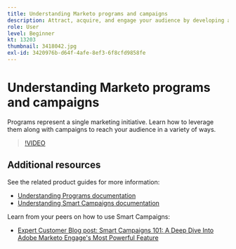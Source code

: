 ```yaml
---
title: Understanding Marketo programs and campaigns
description: Attract, acquire, and engage your audience by developing a content marketing strategy.
role: User
level: Beginner
kt: 13203
thumbnail: 3418042.jpg
exl-id: 3420976b-d64f-4afe-8ef3-6f8cfd9858fe
---
```

# Understanding Marketo programs and campaigns

Programs represent a single marketing initiative. Learn how to leverage them along with campaigns to reach your audience in a variety of ways.

>[!VIDEO](https://video.tv.adobe.com/v/3418042/?quality=12&learn=on)

## Additional resources

See the related product guides for more information:

* [Understanding Programs documentation](https://experienceleague.adobe.com/docs/marketo/using/product-docs/core-marketo-concepts/programs/creating-programs/understanding-programs.html?lang=en)
* [Understanding Smart Campaigns documentation](https://experienceleague.adobe.com/docs/marketo/using/product-docs/core-marketo-concepts/smart-campaigns/understanding-smart-campaigns.html?lang=en)

 Learn from your peers on how to use Smart Campaigns:

* [Expert Customer Blog post: Smart Campaigns 101: A Deep Dive Into Adobe Marketo Engage's Most Powerful Feature](https://nation.marketo.com/t5/product-blogs/smart-campaigns-101-a-deep-dive-into-adobe-marketo-engage-s-most/ba-p/313385#M1838)
